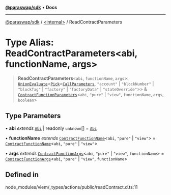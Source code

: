 [**@paraswap/sdk**](../../README.md) • **Docs**

***

[@paraswap/sdk](../../globals.md) / [\<internal\>](../README.md) / ReadContractParameters

# Type Alias: ReadContractParameters\<abi, functionName, args\>

> **ReadContractParameters**\<`abi`, `functionName`, `args`\>: [`UnionEvaluate`](UnionEvaluate.md)\<[`Pick`](Pick.md)\<[`CallParameters`](CallParameters.md), `"account"` \| `"blockNumber"` \| `"blockTag"` \| `"factory"` \| `"factoryData"` \| `"stateOverride"`\>\> & [`ContractFunctionParameters`](ContractFunctionParameters.md)\<`abi`, `"pure"` \| `"view"`, `functionName`, `args`, `boolean`\>

## Type Parameters

• **abi** *extends* [`Abi`](Abi.md) \| readonly `unknown`[] = [`Abi`](Abi.md)

• **functionName** *extends* [`ContractFunctionName`](ContractFunctionName.md)\<`abi`, `"pure"` \| `"view"`\> = [`ContractFunctionName`](ContractFunctionName.md)\<`abi`, `"pure"` \| `"view"`\>

• **args** *extends* [`ContractFunctionArgs`](ContractFunctionArgs.md)\<`abi`, `"pure"` \| `"view"`, `functionName`\> = [`ContractFunctionArgs`](ContractFunctionArgs.md)\<`abi`, `"pure"` \| `"view"`, `functionName`\>

## Defined in

node\_modules/viem/\_types/actions/public/readContract.d.ts:11
